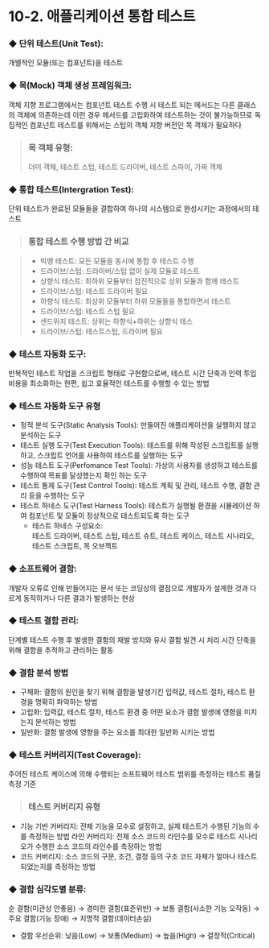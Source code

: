 # 10-2. 애플리케이션 통합 테스트

### ◆ 단위 테스트(Unit Test): 
개별적인 모듈(또는 컴포넌트)을 테스트

### ◆ 목(Mock) 객체 생성 프레임워크: 
객체 지향 프로그램에서는 컴포넌트 테스트 수행 시 테스트 되는 메서드는 다른 클래스의 객체에 의존하는데 이런 경우 메서드를 고립화하여 테스트하는 것이 불가능하므로 독집적인 컴포넌트 테스트를 위해서는 스텁의 객체 지향 버전인 목 객체가 필요하다

>### 목 객체 유형: 
>더미 객체, 테스트 스텁, 테스트 드라이버, 테스트 스파이, 가짜 객체

### ◆ 통합 테스트(Intergration Test): 
단위 테스트가 완료된 모듈들을 결합하여 하나의 시스템으로 완성시키는 과정에서의 테스트

>### 통합 테스트 수행 방법 간 비교

>- 빅뱅 테스트: 모든 모듈을 동시에 통합 후 테스트 수행
>- 드라이브/스텁: 드라이버/스텁 없이 실제 모듈로 테스트
>- 상향식 테스트: 최하위 모듈부터 점진적으로 상위 모듈과 함께 테스트
>- 드라이브/스텁: 테스트 드라이버 필요
>- 하향식 테스트: 최상위 모듈부터 하위 모듈들을 통합하면서 테스트
>- 드라이브/스텁: 테스트 스텁 필요
>- 샌드위치 테스트: 상위는 하향식+하위는 상향식 테스
>- 드라이브/스텁: 테스트스텁, 드라이버 필요

### ◆ 테스트 자동화 도구: 
반복적인 테스트 작업을 스크립트 형태로 구현함으로써, 테스트 시간 단축과 인력 투입 비용을 최소화하는 한편, 쉽고 효율적인 테스트를 수행할 수 있는 방법

### ◆ 테스트 자동화 도구 유형

- 정적 분석 도구(Static Analysis Tools): 만들어진 애플리케이션을 실행하지 않고 분석하는 도구
- 테스트 실행 도구(Test Execution Tools): 테스트를 위해 작성된 스크립트를 실행하고, 스크립트 언어를 사용하여 테스트를 실행하는 도구
- 성능 테스트 도구(Perfomance Test Tools): 가상의 사용자를 생성하고 테스트를 수행하여 목표를 달성했는지 확인 하는 도구
- 테스트 통제 도구(Test Control Tools): 테스트 계획 및 관리, 테스트 수행, 결함 관리 등을 수행하는 도구
- 테스트 하네스 도구(Test Harness Tools): 테스트가 실행될 환경을 시뮬레이션 하여 컴포넌트 및 모듈이 정상적으로 테스트되도록 하는 도구
    - 테스트 하네스 구성요소: 
    <br>테스트 드라이버, 테스트 스텁, 테스트 슈트, 테스트 케이스, 테스트 시나리오, 테스트 스크립트, 목 오브젝트

### ◆ 소프트웨어 결함: 
개발자 오류로 인해 만들어지는 문서 또는 코딩상의 결점으로 개발자가 설계한 것과 다르게 동작하거나 다른 결과가 발생하는 현상

### ◆ 테스트 결함 관리: 
단계별 테스트 수행 후 발생한 결함의 재발 방지와 유사 결함 발견 시 처리 시간 단축을 위해 결함을 추적하고 관리하는 활동

### ◆ 결함 분석 방법

- 구체화: 결함의 원인을 찾기 위해 결함을 발생기킨 입력값, 테스트 절차, 테스트 환경을 명확히 파악하는 방법
- 고립화: 입력값, 테스트 절차, 테스트 환경 중 어떤 요소가 결함 발생에 영향을 미치는지 분석하는 방법
- 일반화: 결함 발생에 영향을 주는 요소를 최대한 일반화 시키는 방법

### ◆ 테스트 커버리지(Test Coverage): 
주어진 테스트 케이스에 의해 수행되는 소프트웨어 테스트 범위를 측정하는 테스트 품질 측정 기준

>### 테스트 커버리지 유형

- 기능 기반 커버리지: 전체 기능을 모수로 설정하고, 실제 테스트가 수행된 기능의 수를 측정하는 방법
라인 커버리지: 전체 소스 코드의 라인수를 모수로 테스트 시나리오가 수행한 소스 코드의 라인수를 측정하는 방법
- 코드 커버리지: 소스 코드의 구문, 조건, 결정 등의 구조 코드 자체가 얼마나 테스트되었는지를 측정하는 방법

### ◆ 결함 심각도별 분류: 
순 결함(미관상 안좋음) → 경미한 결함(표준위반) → 보통 결함(사소한 기능 오작동) → 주요 결함(기능 장애) → 치명적 결함(데이터손실)

- 결함 우선순위: 낮음(Low) → 보통(Medium) → 높음(High) → 결정적(Critical)

 
